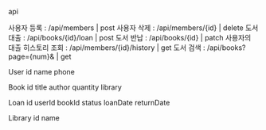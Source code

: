 api

사용자 등록 : /api/members | post
사용자 삭제 : /api/members/{id} | delete
도서 대출 : /api/books/{id}/loan | post
도서 반납 : /api/books/{id} | patch
사용자의 대출 히스토리 조회 : /api/members/{id}/history | get
도서 검색 : /api/books?page={num}& | get

User
    id
    name
    phone

Book
    id
    title
    author
    quantity
    library

Loan
    id
    userId
    bookId
    status
    loanDate
    returnDate

Library
    id
    name
    
    
    